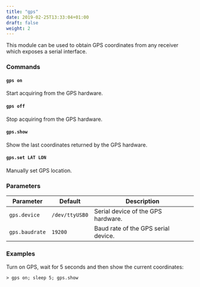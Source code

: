 ```yaml
---
title: "gps"
date: 2019-02-25T13:33:04+01:00
draft: false
weight: 2
---
```


This module can be used to obtain GPS coordinates from any receiver which exposes a serial interface.

### Commands

#### `gps on`

Start acquiring from the GPS hardware.

#### `gps off`

Stop acquiring from the GPS hardware.

#### `gps.show`

Show the last coordinates returned by the GPS hardware.

#### `gps.set LAT LON`

Manually set GPS location.

### Parameters

| Parameter      | Default        | Description                         |
| -------------- | -------------- | ----------------------------------- |
| `gps.device`   | `/dev/ttyUSB0` | Serial device of the GPS hardware.  |
| `gps.baudrate` | `19200`        | Baud rate of the GPS serial device. |

### Examples

Turn on GPS, wait for 5 seconds and then show the current coordinates:

```
> gps on; sleep 5; gps.show
```
